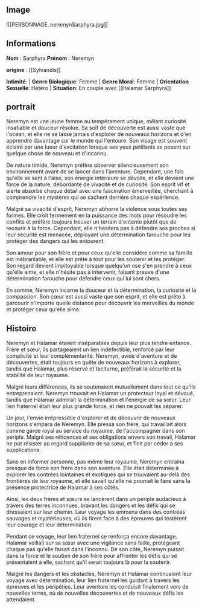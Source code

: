 ## Image

![[PERSONNAGE_neremynSarphyra.jpg]]

## Informations
**Nom** : Sarphyra
**Prénom** : Neremyn

**origine** : [[Sylvandis]]

**Intimité**: 
| **Genre Biologique**: Femme
| **Genre Moral**: Femme
| **Orientation Sexuelle**: Hétéro
| **Situation**: En couple avec [[Halamar Sarphyra]]

## portrait

Neremyn est une jeune femme au tempérament unique, mêlant curiosité insatiable et douceur résolue. Sa soif de découverte est aussi vaste que l'océan, et elle ne se lasse jamais d'explorer de nouveaux horizons et d'en apprendre davantage sur le monde qui l'entoure. Son visage est souvent éclairé par une lueur d'excitation lorsque ses yeux pétillants se posent sur quelque chose de nouveau et d'inconnu.

De nature timide, Neremyn préfère observer silencieusement son environnement avant de se lancer dans l'aventure. Cependant, une fois qu'elle se sent à l'aise, son énergie intérieure se dévoile, et elle devient une force de la nature, débordante de vivacité et de curiosité. Son esprit vif et alerte absorbe chaque détail avec une fascination émerveillée, cherchant à comprendre les mystères qui se cachent derrière chaque expérience.

Malgré sa vivacité d'esprit, Neremyn abhorre la violence sous toutes ses formes. Elle croit fermement en la puissance des mots pour résoudre les conflits et préfère toujours trouver un terrain d'entente plutôt que de recourir à la force. Cependant, elle n'hésitera pas à défendre ses proches si leur sécurité est menacée, déployant une détermination farouche pour les protéger des dangers qui les entourent.

Son amour pour son frère et pour ceux qu'elle considère comme sa famille est inébranlable, et elle est prête à tout pour les soutenir et les protéger. Son regard devient impitoyable lorsque quelqu'un ose s'en prendre à ceux qu'elle aime, et elle n'hésite pas à intervenir, faisant preuve d'une détermination farouche pour défendre ceux qui lui sont chers.

En somme, Neremyn incarne la douceur et la détermination, la curiosité et la compassion. Son cœur est aussi vaste que son esprit, et elle est prête à parcourir n'importe quelle distance pour découvrir les merveilles du monde et protéger ceux qu'elle aime.

## Histoire

Neremyn et Halamar étaient inséparables depuis leur plus tendre enfance. Frère et sœur, ils partageaient un lien indéfectible, renforcé par leur complicité et leur complémentarité. Neremyn, avide d'aventure et de découvertes, était toujours en quête de nouveaux horizons à explorer, tandis que Halamar, plus réservé et taciturne, préférait la sécurité et la stabilité de leur royaume.

Malgré leurs différences, ils se soutenaient mutuellement dans tout ce qu'ils entreprenaient. Neremyn trouvait en Halamar un protecteur loyal et dévoué, tandis que Halamar admirait la détermination et l'énergie de sa sœur. Leur lien fraternel était leur plus grande force, et rien ne pouvait les séparer.

Un jour, l'envie irrépressible d'explorer et de découvrir de nouveaux horizons s'empara de Neremyn. Elle pressa son frère, qui travaillait alors comme garde royal au service du royaume, de l'accompagner dans son périple. Malgré ses réticences et ses obligations envers son travail, Halamar ne put résister au regard suppliante de sa sœur, et finit par céder à ses supplications.

Sans en informer personne, pas même leur royaume, Neremyn entraina presque de force son frère dans son aventure. Elle était déterminée à explorer les contrées lointaines et exotiques qui se trouvaient au-delà des frontières de leur royaume, et elle savait qu'elle ne pourrait le faire sans la présence protectrice de Halamar à ses côtés.

Ainsi, les deux frères et sœurs se lancèrent dans un périple audacieux à travers des terres inconnues, bravant les dangers et les défis qui se dressaient sur leur chemin. Leur voyage les emmena dans des contrées sauvages et mystérieuses, où ils firent face à des épreuves qui testèrent leur courage et leur détermination.

Pendant ce voyage, leur lien fraternel se renforça encore davantage. Halamar veillait sur sa sœur avec une vigilance sans faille, protégeant chaque pas qu'elle faisait dans l'inconnu. De son côté, Neremyn puisait dans la force et le soutien de son frère pour affronter les défis qui se présentaient à elle, sachant qu'il serait toujours là pour la soutenir.

Malgré les dangers et les obstacles, Neremyn et Halamar continuaient leur voyage avec détermination, leur lien fraternel les guidant à travers les épreuves et les péripéties. Leur aventure les conduisit finalement vers de nouvelles terres, où de nouvelles découvertes et de nouveaux défis les attendaient.